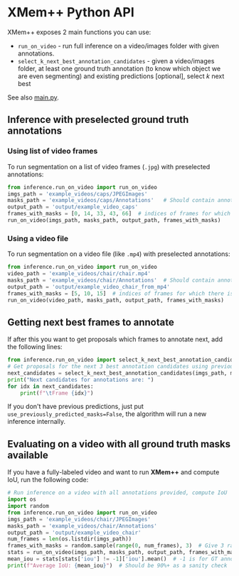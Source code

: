 # XMem++ Python API

XMem++ exposes 2 main functions you can use:
- `run_on_video` - run full inference on a video/images folder with given annotations.
- `select_k_next_best_annotation_candidates` - given a video/images folder, at least one ground truth annotation (to know which object we are even segmenting) and existing predictions [optional], select $k$ next best 

See also [main.py](../main.py).

## Inference with preselected ground truth annotations
### Using list of video frames
To run segmentation on a list of video frames (`.jpg`) with preselected annotations:
```Python
from inference.run_on_video import run_on_video
imgs_path = 'example_videos/caps/JPEGImages'
masks_path = 'example_videos/caps/Annotations'   # Should contain annotation masks for frames in `frames_with_masks`
output_path = 'output/example_video_caps'
frames_with_masks = [0, 14, 33, 43, 66]  # indices of frames for which there is an annotation mask
run_on_video(imgs_path, masks_path, output_path, frames_with_masks)
```
### Using a video file
To run segmentation on a video file (like `.mp4`) with preselected annotations:
```Python
from inference.run_on_video import run_on_video
video_path = 'example_videos/chair/chair.mp4'
masks_path = 'example_videos/chair/Annotations'  # Should contain annotation masks for rames in `frames_with_masks`
output_path = 'output/example_video_chair_from_mp4'
frames_with_masks = [5, 10, 15]  # indices of frames for which there is an annotation mask
run_on_video(video_path, masks_path, output_path, frames_with_masks)
```
## Getting next best frames to annotate
If after this you want to get proposals which frames to annotate next, add the following lines:
```Python
from inference.run_on_video import select_k_next_best_annotation_candidates
# Get proposals for the next 3 best annotation candidates using previously predicted masks
next_candidates = select_k_next_best_annotation_candidates(imgs_path, masks_path, output_path, previously_chosen_candidates=frames_with_masks, use_previously_predicted_masks=True)
print("Next candidates for annotations are: ")
for idx in next_candidates:
    print(f"\tFrame {idx}")
```
If you don't have previous predictions, just put `use_previously_predicted_masks=False`, the algorithm will run a new inference internally.

## Evaluating on a video with all ground truth masks available
If you have a fully-labeled video and want to run **XMem++** and compute IoU, run the following code:
```Python
# Run inference on a video with all annotations provided, compute IoU
import os
import random
from inference.run_on_video import run_on_video
imgs_path = 'example_videos/chair/JPEGImages'
masks_path = 'example_videos/chair/Annotations'
output_path = 'output/example_video_chair'
num_frames = len(os.listdir(imgs_path))
frames_with_masks = random.sample(range(0, num_frames), 3)  # Give 3 random masks as GT annotations
stats = run_on_video(imgs_path, masks_path, output_path, frames_with_masks, compute_iou=True)  #  stats: pandas DataFrame
mean_iou = stats[stats['iou'] != -1]['iou'].mean()  # -1 is for GT annotations, we just skip them
print(f"Average IoU: {mean_iou}")  # Should be 90%+ as a sanity check
```